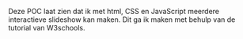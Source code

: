 Deze POC laat zien dat ik met html, CSS en JavaScript meerdere interactieve slideshow kan maken.
Dit ga ik maken met behulp van de tutorial van W3schools.